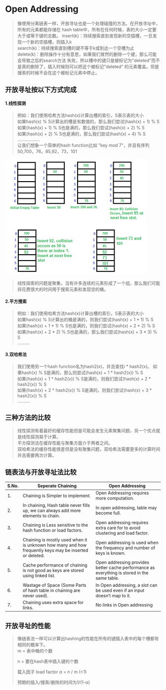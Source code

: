 # Open Addressing
> 像使用分离链表一样，开放寻址也是一个处理碰撞的方法。在开放寻址中，所有的元素都能存储在
> hash table中，所有在任何时候，表的大小一定要大于或等于键的总数。
>insert(k)：持续搜索直到发现新的空插槽，一旦发现一个新的空插槽，则插入k  
>search(k)：持续搜索直到槽的键不等于k或到达一个空槽为止  
>delete(k)：删除操作十分有意思，如果我们冒然的删除一个键，那么可能会导致之后的search方法
>失败，所以槽中的键只是被标记为"deleted"而不是真的删除了，插入时候则可以把这个被标记"deleted"
>的元素覆盖。但是搜索的时候不会在这个被标记元素中停止。




## 开放寻址按以下方式完成
#### 1.线性探测
>例如：我们使用哈希方法hash(x)计算出槽的索引，S表示表的大小  
>如果hash(x) % S计算出的槽是有数值的，那么我们尝试(hash(x)  + 1) % S  
>如果(hash(x) + 1) % S也是满的，那么我们尝试(hash(x) + 2) % S  
>如果(hash(x) + 2) % S也是满的，那么我们尝试(hash(x) + 4) % S
>..................  
>让我们想象一个简单的hash  function比如 "key mod 7"，并且有序列50,700，76，85,92，73，101

![线性探测](_v_images/20190312080904564_28728.png)
>线性探索的问题是聚集，当有许多连续的元素形成了一个组，那么我们可能将花费很大的时间用于搜索元素和发现空的桶。

#### 2.平方搜索
>例如：我们使用哈希方法hash(x)计算出槽的索引，S表示表的大小    
>如果hash(x) % S计算出的桶是满的，则我们尝试(hash(x) + 1 * 1) % S  
>如果(hash(x) + 1 * 1) % S也是满的，则我们尝试(hash(x) + 2 * 2) % S  
>如果(hash(x) + 2 * 2) % S也是满的，那么我们尝试(hash(x) + 3 * 3) % S  
>..........

#### 3.双哈希法
>我们使用另一个hash function名为hash2(x)，并且查找i * hash2(x)。
>如果hash(x) % S是满的，那么则尝试(hash(x) + 1 * hash2(x)) % S  
>如果(hash(x) + 1 * hash2(x)) % S是满的，则我们尝试(hash(x) + 2 * hash2(x)) % S  
>如果(hash(x) + 2 * hash2(x)) % S是满的，则我们尝试(hash(x) + 3 * hash2(x)) % S  
>..........


## 三种方法的比较
>线性探测有着最好的缓存性能但是可能会发生元素聚集问题，另一个优点就是线性探测易于计算。  
>平方探测法在缓存性能与聚集方面介于两者之间。  
>双哈希法的缓存性能很差但是没有聚集问题，双哈希法需要更多的计算时间并且需要两次计算。

## 链表法与开放寻址法比较

| S.No. |                                          **Seperate Chaining**                                          |                                     **Open Addressing**                                     |
| ----- | ------------------------------------------------------------------------------------------------------- | -------------------------------------------------------------------------------------------- |
| 1.    | Chaining is Simpler to implement.                                                                       | Open Addressing requires more computation.                                                   |
| 2.    | In chaining, Hash table never fills up, we can always add more elements to chain.                       | In open addressing, table may become full.                                                   |
| 3.    | Chaining is Less sensitive to the hash function or load factors.                                        | Open addressing requires extra care for to avoid clustering and load factor.                 |
| 4.    | Chaining is mostly used when it is unknown how many and how frequently keys may be inserted or deleted. | Open addressing is used when the frequency and number of keys is known.                      |
| 5.    | Cache performance of chaining is not good as keys are stored using linked list.                         | Open addressing provides better cache performance as everything is stored in the same table. |
| 6.    | Wastage of Space (Some Parts of hash table in chaining are never used).                                 | In Open addressing, a slot can be used even if an input doesn’t map to it.                   |
| 7.    | Chaining uses extra space for links.                                                                    | No links in Open addressing                                                                  |



## 开放寻址的性能
>像链表法一样可以计算出hashing的性能在所有的键插入表中的每个槽都有相同的概率下。  
>m = 表中桶的个数  
>
>n = 要在hash表中插入键的个数  
>
>载入因子 load factor α = n / m (<1)  
>
>预期的插入/搜索/删除的时间为1/(1-α)  
>
